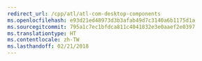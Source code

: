 ```yaml
---
redirect_url: /cpp/atl/atl-com-desktop-components
ms.openlocfilehash: e93d21ed48973d3b3afab49d7c3140a6b1175d1a
ms.sourcegitcommit: 795a1c7ec1bfdca811c4041832e3e0aaef2e0397
ms.translationtype: HT
ms.contentlocale: zh-TW
ms.lasthandoff: 02/21/2018
---
```

